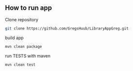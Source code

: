 ## How to run app
Clone repository
```bash
git clone https://github.com/GregsHuub/LibraryAppGreg.git
```
build app
```bash
mvn clean package
```
run TESTS with maven
```bash
mvn clean test
```
